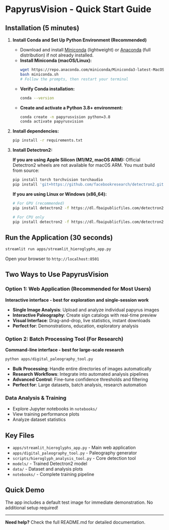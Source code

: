 # PapyrusVision - Quick Start Guide


## Installation (5 minutes)

1. **Install Conda and Set Up Python Environment (Recommended)**
    - Download and install [Miniconda](https://docs.conda.io/en/latest/miniconda.html) (lightweight) or [Anaconda](https://www.anaconda.com/products/distribution) (full distribution) if not already installed.
    - **Install Miniconda (macOS/Linux):**
       ```bash
       wget https://repo.anaconda.com/miniconda/Miniconda3-latest-MacOSX-x86_64.sh -O miniconda.sh
       bash miniconda.sh
       # Follow the prompts, then restart your terminal
       ```
    - **Verify Conda installation:**
       ```bash
       conda --version
       ```
    - **Create and activate a Python 3.8+ environment:**
       ```bash
       conda create -n papyrusvision python=3.8
       conda activate papyrusvision
       ```

2. **Install dependencies:**
   ```bash
   pip install -r requirements.txt
   ```

3. **Install Detectron2:**

   **If you are using Apple Silicon (M1/M2, macOS ARM):**
   Official Detectron2 wheels are not available for macOS ARM. You must build from source:
   ```bash
   pip install torch torchvision torchaudio
   pip install 'git+https://github.com/facebookresearch/detectron2.git'
   ```

   **If you are using Linux or Windows (x86_64):**
   ```bash
   # For GPU (recommended)
   pip install detectron2 -f https://dl.fbaipublicfiles.com/detectron2/wheels/cu118/torch2.0/index.html

   # For CPU only
   pip install detectron2 -f https://dl.fbaipublicfiles.com/detectron2/wheels/cpu/torch2.0/index.html
   ```

## Run the Application (30 seconds)

```bash
streamlit run apps/streamlit_hieroglyphs_app.py
```

Open your browser to `http://localhost:8501`

## Two Ways to Use PapyrusVision

### Option 1: Web Application (Recommended for Most Users)

**Interactive interface - best for exploration and single-session work**

- **Single Image Analysis**: Upload and analyze individual papyrus images
- **Interactive Paleography**: Create sign catalogs with real-time preview  
- **Visual Interface**: Drag-and-drop, live statistics, instant downloads
- **Perfect for**: Demonstrations, education, exploratory analysis

### Option 2: Batch Processing Tool (For Research)

**Command-line interface - best for large-scale research**

```bash
python apps/digital_paleography_tool.py
```

- **Bulk Processing**: Handle entire directories of images automatically
- **Research Workflows**: Integrate into automated analysis pipelines  
- **Advanced Control**: Fine-tune confidence thresholds and filtering
- **Perfect for**: Large datasets, batch analysis, research automation

### Data Analysis & Training
- Explore Jupyter notebooks in `notebooks/`
- View training performance plots  
- Analyze dataset statistics

## Key Files

- `apps/streamlit_hieroglyphs_app.py` - Main web application
- `apps/digital_paleography_tool.py` - Paleography generator
- `scripts/hieroglyph_analysis_tool.py` - Core detection tool
- `models/` - Trained Detectron2 model
- `data/` - Dataset and analysis plots
- `notebooks/` - Complete training pipeline

## Quick Demo

The app includes a default test image for immediate demonstration. No additional setup required!

---

**Need help?** Check the full README.md for detailed documentation.
